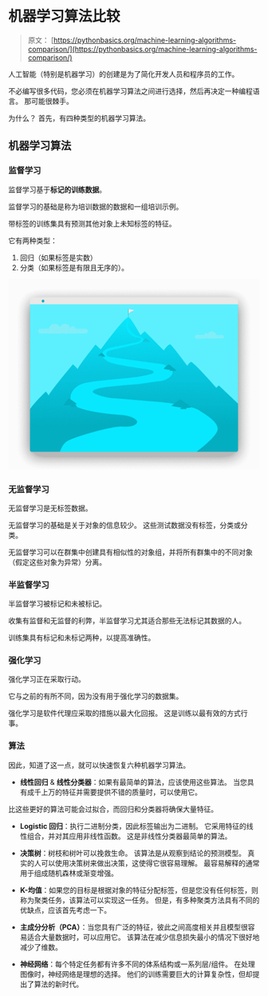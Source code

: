 # 机器学习算法比较

> 原文： [https://pythonbasics.org/machine-learning-algorithms-comparison/](https://pythonbasics.org/machine-learning-algorithms-comparison/)

人工智能（特别是机器学习）的创建是为了简化开发人员和程序员的工作。

不必编写很多代码，您必须在机器学习算法之间进行选择，然后再决定一种编程语言。 那可能很棘手。



为什么？ 首先，有四种类型的机器学习算法。

## 机器学习算法

### 监督学习

监督学习基于**标记的训练数据**。

监督学习的基础是称为培训数据的数据和一组培训示例。

带标签的训练集具有预测其他对象上未知标签的特征。

它有两种类型：

1.  回归（如果标签是实数）
2.  分类（如果标签是有限且无序的）。

![supervised learning uses labeled training data](img/a00bd824aae90021b95e57c905444e0f.jpg)

### 无监督学习

无监督学习是无标签数据。

无监督学习的基础是关于对象的信息较少。 这些测试数据没有标签，分类或分类。

无监督学习可以在群集中创建具有相似性的对象组，并将所有群集中的不同对象（假定这些对象为异常）分离。

### 半监督学习

半监督学习被标记和未被标记。

收集有监督和无监督的利弊，半监督学习尤其适合那些无法标记其数据的人。

训练集具有标记和未标记两种，以提高准确性。

### 强化学习

强化学习正在采取行动。

它与之前的有所不同，因为没有用于强化学习的数据集。

强化学习是软件代理应采取的措施以最大化回报。 这是训练以最有效的方式行事。

### 算法

因此，知道了这一点，就可以快速恢复六种机器学习算法。

*   **线性回归** & **线性分类器**：如果有最简单的算法，应该使用这些算法。 当您具有成千上万的特征并需要提供不错的质量时，可以使用它。

比这些更好的算法可能会过拟合，而回归和分类器将确保大量特征。

*   **Logistic 回归**：执行二进制分类，因此标签输出为二进制。 它采用特征的线性组合，并对其应用非线性函数。 这是非线性分类器最简单的算法。

*   **决策树**：树枝和树叶可以挽救生命。 该算法是从观察到结论的预测模型。 真实的人可以使用决策树来做出决策，这使得它很容易理解。 最容易解释的通常用于组成随机森林或渐变增强。

*   **K-均值**：如果您的目标是根据对象的特征分配标签，但是您没有任何标签，则称为聚类任务，该算法可以实现这一任务。 但是，有多种聚类方法具有不同的优缺点，应该首先考虑一下。

*   **主成分分析（PCA）**：当您具有广泛的特征，彼此之间高度相关并且模型很容易适合大量数据时，可以应用它。 该算法在减少信息损失最小的情况下很好地减少了维数。

*   **神经网络**：每个特定任务都有许多不同的体系结构或一系列层/组件。 在处理图像时，神经网络是理想的选择。 他们的训练需要巨大的计算复杂性，但却提出了算法的新时代。